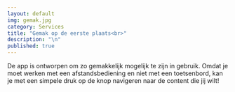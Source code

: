 ```yaml
---
layout: default
img: gemak.jpg
category: Services
title: "Gemak op de eerste plaats<br>"
description: "\n"
published: true
---
```



De app is ontworpen om zo gemakkelijk mogelijk te zijn in gebruik. Omdat je moet werken met een afstandsbediening en niet met een toetsenbord, kan je met een simpele druk op de knop navigeren naar de content die jij wilt!
